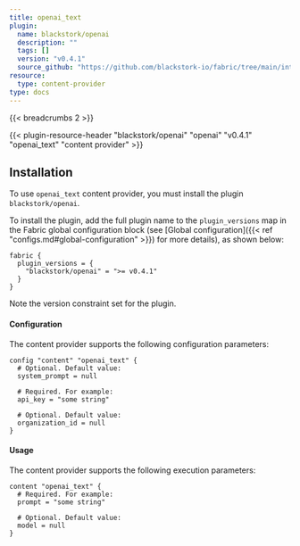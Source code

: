 ```yaml
---
title: openai_text
plugin:
  name: blackstork/openai
  description: ""
  tags: []
  version: "v0.4.1"
  source_github: "https://github.com/blackstork-io/fabric/tree/main/internal/openai/"
resource:
  type: content-provider
type: docs
---
```


{{< breadcrumbs 2 >}}

{{< plugin-resource-header "blackstork/openai" "openai" "v0.4.1" "openai_text" "content provider" >}}

## Installation

To use `openai_text` content provider, you must install the plugin `blackstork/openai`.

To install the plugin, add the full plugin name to the `plugin_versions` map in the Fabric global configuration block (see [Global configuration]({{< ref "configs.md#global-configuration" >}}) for more details), as shown below:

```hcl
fabric {
  plugin_versions = {
    "blackstork/openai" = ">= v0.4.1"
  }
}
```

Note the version constraint set for the plugin.


#### Configuration

The content provider supports the following configuration parameters:

```hcl
config "content" "openai_text" {
  # Optional. Default value:
  system_prompt = null

  # Required. For example:
  api_key = "some string"

  # Optional. Default value:
  organization_id = null
}
```

#### Usage

The content provider supports the following execution parameters:

```hcl
content "openai_text" {
  # Required. For example:
  prompt = "some string"

  # Optional. Default value:
  model = null
}
```

